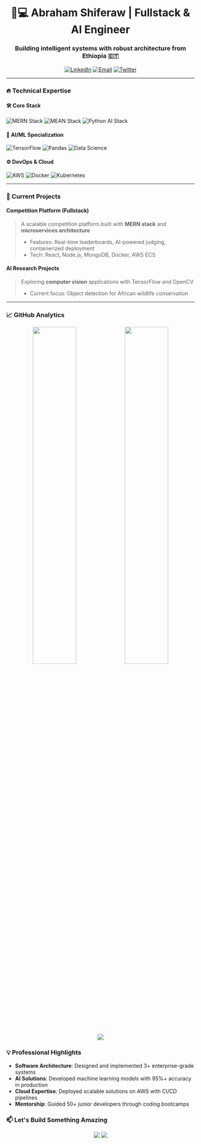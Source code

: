 <h1 align="center">👨💻 Abraham Shiferaw | Fullstack & AI Engineer</h1>
<h3 align="center">Building intelligent systems with robust architecture from Ethiopia 🇪🇹</h3>

<p align="center">
  <a href="https://linkedin.com/in/yourprofile" target="blank"><img align="center" src="https://img.shields.io/badge/LinkedIn-0077B5?style=for-the-badge&logo=linkedin&logoColor=white" alt="LinkedIn"/></a>
  <a href="mailto:abrshiferaw114@gmail.com"><img align="center" src="https://img.shields.io/badge/Gmail-D14836?style=for-the-badge&logo=gmail&logoColor=white" alt="Email"/></a>
  <a href="https://twitter.com/yourhandle" target="blank"><img align="center" src="https://img.shields.io/badge/Twitter-1DA1F2?style=for-the-badge&logo=twitter&logoColor=white" alt="Twitter"/></a>
</p>

---

### 🔥 Technical Expertise

#### 🛠 Core Stack
![MERN Stack](https://img.shields.io/badge/-MERN-000?style=flat&logo=mongodb&logoColor=47A248)
![MEAN Stack](https://img.shields.io/badge/-MEAN-DD0031?style=flat&logo=angular&logoColor=white)
![Python AI Stack](https://img.shields.io/badge/-Python%20AI-3776AB?style=flat&logo=python&logoColor=white)

#### 🧠 AI/ML Specialization
![TensorFlow](https://img.shields.io/badge/-TensorFlow-FF6F00?style=flat&logo=tensorflow&logoColor=white)
![Pandas](https://img.shields.io/badge/-Pandas-150458?style=flat&logo=pandas&logoColor=white)
![Data Science](https://img.shields.io/badge/-Data%20Science-01D277?style=flat)

#### ⚙️ DevOps & Cloud
![AWS](https://img.shields.io/badge/-AWS-232F3E?style=flat&logo=amazon-aws&logoColor=white)
![Docker](https://img.shields.io/badge/-Docker-2496ED?style=flat&logo=docker&logoColor=white)
![Kubernetes](https://img.shields.io/badge/-Kubernetes-326CE5?style=flat&logo=kubernetes&logoColor=white)

---

### 🚀 Current Projects

#### Competition Platform (Fullstack)
> A scalable competition platform built with **MERN stack** and **microservices architecture**
> - Features: Real-time leaderboards, AI-powered judging, containerized deployment
> - Tech: React, Node.js, MongoDB, Docker, AWS ECS

#### AI Research Projects
> Exploring **computer vision** applications with TensorFlow and OpenCV
> - Current focus: Object detection for African wildlife conservation

---

### 📈 GitHub Analytics

<p align="center">
  <img width="48%" src="https://github-readme-stats.vercel.app/api?username=abrshs&show_icons=true&theme=radical&count_private=true&include_all_commits=true" />
  <img width="48%" src="https://github-readme-streak-stats.herokuapp.com/?user=abrshs&theme=radical" />
</p>

<p align="center">
  <img src="https://github-readme-stats.vercel.app/api/top-langs/?username=abrshs&layout=compact&theme=radical&langs_count=6&hide=html,css" />
</p>


### 💡 Professional Highlights

- **Software Architecture**: Designed and implemented 3+ enterprise-grade systems
- **AI Solutions**: Developed machine learning models with 95%+ accuracy in production
- **Cloud Expertise**: Deployed scalable solutions on AWS with CI/CD pipelines
- **Mentorship**: Guided 50+ junior developers through coding bootcamps


### 📫 Let's Build Something Amazing

<p align="center">
  <a href="mailto:abrshiferaw114@gmail.com"><img src="https://img.shields.io/badge/Email%20Me-Professional%20Inquiry-D14836?style=for-the-badge&logo=gmail"/></a>
  <a href="https://calendly.com/yourlink" target="_blank"><img src="https://img.shields.io/badge/Schedule%20Call-30%20Min-0082C9?style=for-the-badge&logo=google-meet"/></a>
</p>
